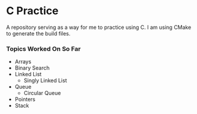 # C Practice

A repository serving as a way for me to practice using C.
I am using CMake to generate the build files.

### Topics Worked On So Far

- Arrays
- Binary Search
- Linked List
  - Singly Linked List
- Queue
  - Circular Queue
- Pointers
- Stack